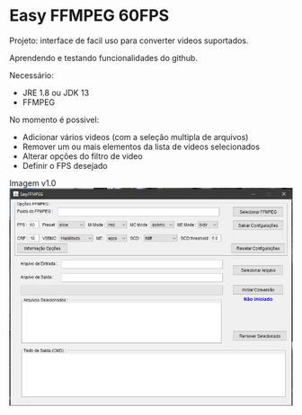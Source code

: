 # Easy FFMPEG 60FPS

<p>Projeto: interface de facil uso para converter videos suportados.</p>
<p>Aprendendo e testando funcionalidades do github.</p>

Necessário:
- JRE 1.8 ou JDK 13
- FFMPEG

No momento é possivel:
- Adicionar vários videos (com a seleção multipla de arquivos)
- Remover um ou mais elementos da lista de videos selecionados
- Alterar opções do filtro de video
- Definir o FPS desejado

Imagem v1.0
![screenshot](https://github.com/Neerosh/EasyFFMPEG/blob/main/1.0.png)


